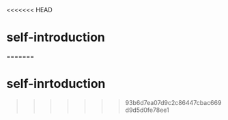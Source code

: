 <<<<<<< HEAD
# self-introduction
=======
# self-inrtoduction
>>>>>>> 93b6d7ea07d9c2c86447cbac669d9d5d0fe78ee1
